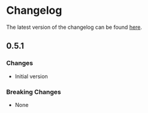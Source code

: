 # Changelog

The latest version of the changelog can be found [here](https://github.com/Azure/bicep-registry-modules/blob/main/avm/res/resources/deployment-script/CHANGELOG.md).

## 0.5.1

### Changes

- Initial version

### Breaking Changes

- None
